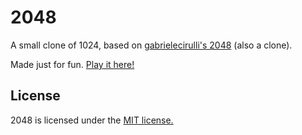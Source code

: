 # 2048
A small clone of 1024, based on [gabrielecirulli's 2048](https://github.com/gabrielecirulli/2048) (also a clone).

Made just for fun. [Play it here!](2048.codeyu.com)

## License
2048 is licensed under the [MIT license.](https://github.com/gabrielecirulli/2048/blob/master/LICENSE.txt)
